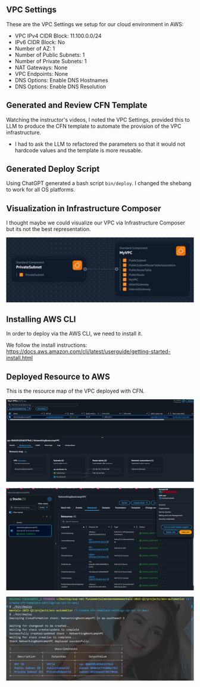 ## VPC Settings

These are the VPC Settings we setup for our cloud environment in AWS:

- VPC IPv4 CIDR Block: 11.100.0.0/24
- IPv6 CIDR Block: No
- Number of AZ: 1
- Number of Public Subnets: 1
- Number of Private Subnets: 1
- NAT Gateways: None
- VPC Endpoints: None
- DNS Options: Enable DNS Hostnames
- DNS Options: Enable DNS Resolution

## Generated and Review CFN Template

Watching the instructor's videos, I noted the VPC Settings, provided this to LLM to produce the CFN template to automate the provision of the VPC infrastructure.

- I had to ask the LLM to refactored the parameters so that it would not hardcode values and the template is more reusable.

## Generated Deploy Script

Using ChatGPT generated a bash script `bin/deploy`. 
I changed the shebang to work for all OS platforms.


## Visualization in Infrastructure Composer


I thought maybe we could visualize our VPC via Infrastructure Composer but its not the best representation.

![infra composer](assets/aws_infra_composer.png)


## Installing AWS CLI

In order to deploy via the AWS CLI, we need to install it.

We follow the install instructions:
https://docs.aws.amazon.com/cli/latest/userguide/getting-started-install.html

## Deployed Resource to AWS

This is the resource map of the VPC deployed with CFN.

![vpc resource map](assets/vpc-resource-map.png)

![vpc creation in terminal](assets/cfn-stack-creation-successful.png)

![vpc creation in terminal](assets/vpc-creation-in-terminal.png)